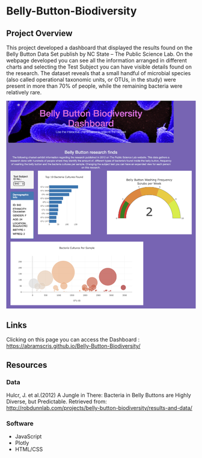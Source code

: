 # Belly-Button-Biodiversity

## Project Overview
This project developed a dashboard that displayed the results found on the Belly Button Data Set publish by NC State – The Public Science Lab. On the webpage developed you can see all the information arranged in different charts and selecting the Test Subject you can have visible details found on the research. The dataset reveals that a small handful of microbial species (also called operational taxonomic units, or OTUs, in the study) were present in more than 70% of people, while the remaining bacteria were relatively rare.


<img src="https://github.com/abramscris/Belly-Button-Biodiversity/blob/master/css/website.png">

## Links

Clicking on this page you can access the Dashboard : https://abramscris.github.io/Belly-Button-Biodiversity/

## Resources
### Data
Hulcr, J. et al.(2012) A Jungle in There: Bacteria in Belly Buttons are Highly Diverse, but Predictable. Retrieved from: http://robdunnlab.com/projects/belly-button-biodiversity/results-and-data/

### Software 

* JavaScript
* Plotly
* HTML/CSS

